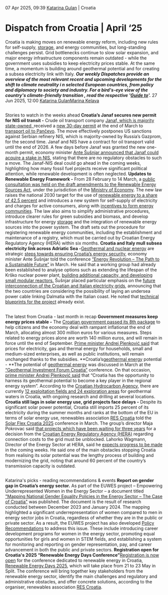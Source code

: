 07 Apr 2025, 09:39
[Katarina Gulan](https://www.cleanenergywire.org/about-us-clew-team)
| 
Croatia
# Dispatch from Croatia | April ‘25
Croatia is making moves on renewable energy reform, including new rules for self-supply, [storage](https://www.cleanenergywire.org/glossary/letter_s#storage), and energy communities, but long-standing challenges persist. Grid bottlenecks continue to slow solar expansion, and major energy infrastructure components remain outdated - while the government uses subsidies to keep electricity prices stable. At the same time, a momentum is building around geothermal potential and for creating a subsea electricity link with Italy. 
_***Our weekly Dispatches provide an overview of the most relevant recent and upcoming developments for the shift to _climate neutrality i _n selected European countries, from _policy and diplomacy to society and industry.___ For a _bird's-eye view of the country's climate-friendly transition_ , read the respective '[Guide to](https://www.cleanenergywire.org/guides)'.***_
27 Jun 2025, 12:00
[Katarina Gulan](https://www.cleanenergywire.org/about-us-clew-team)[Marina Kelava](https://www.cleanenergywire.org/about-us-clew-team)
## 
Stories to watch in the weeks ahead
**Croatia’s Janaf secures new permit for NIS oil transit -** Crude oil transport company [Janaf, which is majority state-owned, ](https://www.janaf.hr/)received a [new 30-day permit](https://janaf.hr/vijesti/2433#0) at the end of March to [transport oil to Pančevo](https://www.tportal.hr/biznis/clanak/janafu-dobio-jednomjesecnu-licencu-za-transport-nafte-u-pancevo-20250329). The move effectively postpones US sanctions against Serbian refinery NIS, which is majority-owned by Russia’s Gazprom, for the second time. Janaf and NIS have a contract for oil transport valid until the end of 2026. A few days before Janaf was granted the new one-month permit, economy minister [Ante Šušnjar announced that Janaf could acquire a stake in NIS](https://mingo.gov.hr/vijesti/ministar-susnjar-gostovao-u-sredisnjem-dnevniku-htv-a-ulaskom-u-vlasnicku-strukturu-nis-a-ojacali-bi-poziciju-janaf-a/10004), stating that there are no regulatory obstacles to such a move. The Janaf-NIS deal could go ahead in the coming weeks, highlighting how many fossil fuel projects receive significant political attention, while renewable development is often neglected.
**Updates to Renewable Energy Framework -** From 28 February to 14 March, a [public consultation was held on the draft amendments to the Renewable Energy Sources Act](https://esavjetovanja.gov.hr/ECon/MainScreen?entityId=30005), under the jurisdiction of the [Ministry of Economy](https://mingo.gov.hr/). The new law raises the national 2030 target for the use of [renewable energy to a share of 42.5 percent](https://www.energetika-net.com/obnovljivi-izvori/u-javnoj-raspravi-su-izmjene-zakona-o-obnovljivim-izvorima-energije-i-visokucinkovitoj-kogeneraciji) and introduces a new system for self-supply of electricity and charges for active consumers, along with [incentives to form energy communities](https://www.zez.coop/sto-donose-predlozene-izmjene-zakona-o-obnovljivim-izvorima-energije/). The law also aims to simplify administrative procedures, introduce clearer rules for green subsidies and biomass, and develop infrastructure for energy [storage](https://www.cleanenergywire.org/glossary/letter_s#storage) and the integration of renewable energy sources into the power system. The draft sets out the procedure for registering renewable energy communities, including the establishment and maintenance of a registry, which must be carried out by Croatian Energy Regulatory Agency (HERA) within six months.
**Croatia and Italy mull subsea electricity link across Adriatic Sea -**[Geothermal and nuclear energy](https://mingo.gov.hr/vijesti/ministar-susnjar-nuklearna-energija-kljucan-je-dio-energetske-buducnosti-hrvatske/9948) are strategic [steps towards ensuring Croatia’s energy security](https://ceenergynews.com/electricity/nuclear-geothermal-energy-croatia-plans/), economy minister Ante Šušnjar told the conference [“Energy Revolution – The Path to a Sustainable Future”](https://www.poslovni.hr/hrvatska/susnjar-trebamo-vlastitu-nuklearnu-energiju-4477233) in March. He said that a working group had already been established to analyse options such as extending the lifespan of the Krško nuclear power plant, [building additional capacity, and developing small modular reactors.](https://mingo.gov.hr/vijesti/ministar-susnjar-nuklearna-energija-vazna-je-za-gospodarski-razvoj-geopoliticku-stabilnost-i-postizanje-ugljicne-neutralnosti-eu/9961) Šušnjar placed particular emphasis on the [future interconnection of the Croatian and Italian electricity grids](https://balkangreenenergynews.com/susnjar-croatia-italy-mull-subsea-power-cable/), announcing that the two countries are considering the possibility of laying an undersea power cable linking Dalmatia with the Italian coast. He noted that [technical blueprints for the project](https://seenews.com/news/croatia-italy-mulling-subsea-electricity-link-minister-1272822) already exist.
## 
The latest from Croatia - last month in recap
**Government measures keep energy prices stable -** The [Croatian government passed its 8th package](https://glashrvatske.hrt.hr/en/politics/government-adopts-its-8th-package-of-market-interventions-to-combat-inflation-12079264) to help citizens and the economy deal with rampant inflationat the end of March, allocating almost 300 million euros for various measures. Steps related to energy prices alone are worth 140 million euros, and will remain in force until the end of September. [Prime minister Andrej Plenković said](https://seenews.com/news/croatia-approves-296-mln-euro-energy-relief-package-1272896) that prices for electricity, gas and thermal energy for households, small and medium-sized enterprises, as well as public institutions, will remain unchanged thanks to the subsidies.
**Croatia’s[geothermal energy](https://www.cleanenergywire.org/glossary/letter_g#geothermal_energy) potential - **The potential of [geothermal energy](https://www.cleanenergywire.org/glossary/letter_g#geothermal_energy) was discussed in March at the [“Geothermal Investment Forum Croatia”](https://www.gifc.hr/) conference. On that occasion, [prime minister Andrej Plenković said](https://vlada.gov.hr/vijesti/izuzetan-geotermalni-potencijal-pozicionira-hrvatsku-na-energetskoj-karti-europe/43928) that “Croatia has the opportunity to harness its geothermal potential to become a key player in the regional energy system”. According to the [Croatian Hydrocarbon Agency](https://www.azu.hr/), there are currently [12 exploitation fields and 24 exploration areas](https://www.azu.hr/media/l3obgdbn/plan-razvoja-geotermalnog-potencijala-republike-hrvatske_final_1.pdf) for geothermal waters in Croatia, with ongoing research and drilling at several locations.
**Croatia still lags in solar energy use, grid projects face delays -** Despite its significant solar power potential, Croatia still imports 25 percent of its electricity during the summer months and ranks at the bottom of the EU in terms of solar energy use, renewables association [RES Croatia](https://oie.hr/en/) told the [Solar Flex Croatia 2025](https://www.solarpowereurope.org/events/solar-flex-croatia-2025) conference in March. The group’s director Maja Pokrovac said [that projects which have been waiting for three years](https://vijesti.hrt.hr/gospodarstvo/konferencija-solar-flex-kako-hrvatska-moze-postati-lider-zelene-tranzicije-12055902) for a decision from the [Croatian Energy Regulatory Agency (HERA)](https://www.hera.hr/en/html/index.html) regarding connection costs to the grid must be unblocked. Lahorko Wagmann, Director of the Energy Sector at HERA, said he [expects progress to be made](https://novac.jutarnji.hr/novac/aktualno/u-hrvatskoj-je-61-posto-prijenosne-mreze-zastarjelo-i-treba-zamjenu-15562475?cx_linkref=jl_home_najnovije) in the coming weeks. He said one of the main obstacles stopping Croatia from realising its solar potential was the lengthy process of building and modernizing the grid, noting that around 60 percent of the country’s transmission capacity is outdated.
## 
Katarina's picks - reading recommendations & events
**Report on gender gap in Croatia’s energy sector.** As part of the EUWES project – Empowering Underrepresented Women in the Energy Sector – a document titled ["Mapping National Gender Equality Policies in the Energy Sector – The Case of Croatia"](https://euwes.door.hr/wp-content/uploads/sites/15/2024/03/D1.2-Mapiranje-nacionalnih-politika-rodne-ravnopravnosti-u-energetskom-sektoru-Hrvatska.pdf) was published. The document is the result of research conducted between December 2023 and January 2024. The mapping highlighted a significant underrepresentation of women compared to men in energy sector jobs in Croatia, regardless of whether they are in the public or private sector. As a result, the EUWES project has also developed [Policy Recommendations](https://euwes.door.hr/wp-content/uploads/sites/15/2024/12/Policy-Brief-HR.pdf) to address this issue. These include introducing career development programs for women in the energy sector, promoting equal opportunities for girls and women in STEM fields, and establishing a system for monitoring and reporting on gender representation, pay, and career advancement in both the public and private sectors.
**Registration open for Croatia's 2025 “Renewable Energy Days Conference”**[Registration is now open](https://oie.hr/dani-oie-2025-otvorene-prijave/) for the conference dedicated to renewable energy in Croatia, [Renewable Energy Days 2025](https://oie.hr/en/days-of-renewable-energy-sources-open-registrations-2/), which will take place from 21 to 23 May in Split. The conference will bring together key stakeholders from the renewable energy sector, identify the main challenges and regulatory and administrative obstacles, and offer concrete solutions, according to the organiser, renewables association [RES Croatia](https://oie.hr/en/).